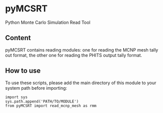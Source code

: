 # pyMCSRT
Python Monte Carlo Simulation Read Tool

## Content
pyMCSRT contains reading modules: one for reading the MCNP mesh tally out format, the other one for reading the PHITS output tally format.

## How to use
To use these scripts, please add the main directory of this module to your system path before importing:

```
import sys
sys.path.append('PATH/TO/MODULE')
from pyMCSRT import read_mcnp_mesh as rmm 
```
